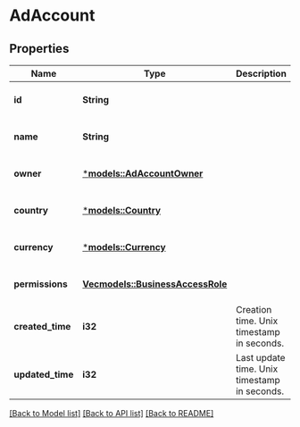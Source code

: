# AdAccount

## Properties
Name | Type | Description | Notes
------------ | ------------- | ------------- | -------------
**id** | **String** |  | [optional] [default to None]
**name** | **String** |  | [optional] [default to None]
**owner** | [***models::AdAccountOwner**](Ad_account_owner.md) |  | [optional] [default to None]
**country** | [***models::Country**](Country.md) |  | [optional] [default to None]
**currency** | [***models::Currency**](Currency.md) |  | [optional] [default to None]
**permissions** | [**Vec<models::BusinessAccessRole>**](BusinessAccessRole.md) |  | [optional] [default to None]
**created_time** | **i32** | Creation time. Unix timestamp in seconds. | [optional] [default to None]
**updated_time** | **i32** | Last update time. Unix timestamp in seconds. | [optional] [default to None]

[[Back to Model list]](../README.md#documentation-for-models) [[Back to API list]](../README.md#documentation-for-api-endpoints) [[Back to README]](../README.md)


